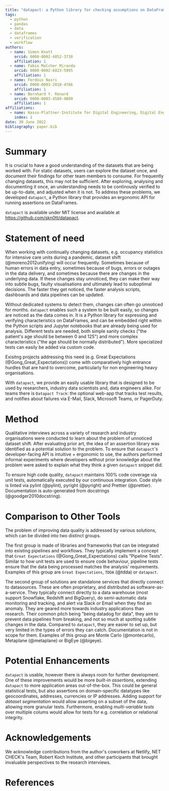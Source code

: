 ```yaml
---
title: "datapact: a Python library for checking assumptions on DataFrames"
tags:
  - python
  - pandas
  - data
  - dataframes
  - verification
  - workflow
authors:
  - name: Simon Knott
    orcid: 0000-0002-4852-3738
    affiliation: 1
  - name: Fabio Malcher Miranda
    orcid: 0000-0002-6823-5995
    affiliation: 1
  - name: Ferdous Nasri
    orcid: 0000-0003-2018-4786
    affiliation: 1
  - name: Bernhard Y. Renard
    orcid: 0000-0003-4589-9809
    affiliation: 1
affiliations:
  - name: Hasso-Plattner-Institute for Digital Engineering, Digital Engineering Faculty, University of Potsdam, Potsdam, Germany
    index: 1
date: 30 June 2022
bibliography: paper.bib
---
```


# Summary

It is crucial to have a good understanding of the datasets that are being worked with. For static datasets, users can explore the dataset once, and document their findings for other team members to consume.
For frequently changing datasets, this may not be sufficient.
After exploring, analysing and documenting it once, an understanding needs to be continously verified to be up-to-date, and adjusted when it is not.
To address these problems, we developed `datapact`, a Python library that provides an ergonomic API for running assertions on DataFrames.

`datapact` is available under MIT license and available at https://github.com/skn0tt/datapact.

# Statement of need

When working with continually changing datasets, e.g. occupancy statistics for intensive care units during a pandemic, dataset shift (@moreno2012unifying) will occur frequently.
Sometimes because of human errors in data entry, sometimes because of bugs, errors or outages in the data delivery, and sometimes because there are changes in the underlying data.
If these changes stay unnoticed, they can make their way into subtle bugs, faulty visualisations and ultimately lead to suboptimal decisions.
The faster they get noticed, the faster analysis scripts, dashboards and data pipelines can be updated.

Without dedicated systems to detect them, changes can often go unnoticed for months.
`datapact` enables such a system to be built easily, so changes are noticed as the data comes in.
It is a Python library for expressing and verifying characteristics on DataFrames, and can be embedded right within the Python scripts and Jupyter notebooks that are already being used for analysis.
Different tests are needed, both simple sanity checks ("the patient's age should be between 0 and 125") and more complex characteristics ("the age should be normally distributed").
More specialized tests can easily be added via custom code.

Exisitng projects addressing this need (e.g. Great Expectations (@Gong_Great_Expectations)) come with comparatively high entrance hurdles that are hard to overcome, particularly for non engineering heavy organisations.

With `datapact`, we provide an easily usable library that is designed to be used by researchers, industry data scientists and, data engineers alike.
For teams there is `Datapact Track`: the optional web-app that tracks test results, and notifies about failures via E-Mail, Slack, Microsoft Teams, or PagerDuty.

# Method

Qualitative interviews across a variety of research and industry organisations were conducted to learn about the problem of unnoticed dataset shift.
After evaluating prior art, the idea of an assertion library was identified as a potential solution to the problem.
To ensure that `datapact`'s developer-facing API is intuitive + ergonomic to use, the authors performed informal experiments where developers without prior knowledge about the problem were asked to explain what they think a given `datapact` snippet did.

To ensure high code quality, `datapact` maintains 100% code coverage via unit tests, automatically executed by our continuous integration.
Code style is linted via pylint (@pylint), pyright (@pyright) and Prettier (@prettier).
Documentation is auto-generated from docstrings (@goodger2010docstring).

# Comparison to Other Tools

The problem of improving data quality is addressed by various solutions, which can be divided
into two distinct groups.

The first group is made of libraries and frameworks that can be integrated into existing pipelines and workflows.
They typically implement a concept that `Great Expectations` (@Gong_Great_Expectations) calls "Pipeline Tests".
Similar to how unit tests are used to ensure code behaviour,
pipeline tests ensure that the data being processed matches the analysis' requirements.
Examples of this group are `Great Expectations`, `TDDA` (@tdda) or `datapact`.

The second group of solutions are standalone services that directly connect to datasources.
These are often proprietary, and distributed as software-as-a-service.
They typically connect directly to a data warehouse (most support Snowflake, Redshift and BigQuery), do semi-automatic data monitoring and tracking, and alert via Slack or Email when they find an anomaly.
They are geared more towards industry applications than research.
Their common pitch being "being datadog for data", they aim to prevent data pipelines from breaking, and not so much at spotting subtle changes in the data.
Compared to `datapact`, they are easier to set up, but very limited in the types of errors they can catch.
Documentation is not in scope for them.
Examples of this group are Monte Carlo (@montecarlo), Metaplane (@metaplane) or BigEye (@bigeye).

# Potential Enhancements

`datapact` is usable, however there is always room for further development.
One of these improvements would be more _built-in assertions_, extending `datapact` to more application areas out-of-the-box. This could be general statistical tests, but also assertions on domain-specific datatypes like geocoordinates, addresses, currencies or IP addresses.
Adding support for _dataset segmentation_ would allow asserting on a subset of the data, allowing more granular tests.
Furthermore, enabling _multi-variable tests_ over multiple colums would allow for tests for e.g. correlation or relational integrity.

# Acknowledgements

We acknowledge contributions from the author's coworkers at Netlify, NET CHECK's Team, Robert Koch Institute,
and other participants that brought invaluable perspectives to the research interviews.

# References
